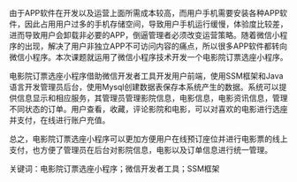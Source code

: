 由于APP软件在开发以及运营上面所需成本较高，而用户手机需要安装各种APP软件，因此占用用户过多的手机存储空间，导致用户手机运行缓慢，体验度比较差，进而导致用户会卸载非必要的APP，倒逼管理者必须改变运营策略。随着微信小程序的出现，解决了用户非独立APP不可访问内容的痛点，所以很多APP软件都转向微信小程序。本次课题就运用了微信小程序技术开发一个电影院订票选座小程序。

电影院订票选座小程序借助微信开发者工具开发用户前端，使用SSM框架和Java语言开发管理员后台，使用Mysql创建数据表保存本系统产生的数据。系统可以提供信息显示和相应服务，其管理员管理影院信息，电影信息，电影资讯信息，管理不同状态的订单。用户查看，收藏，评论影院和电影，可以对喜欢的电影进行选座并支付，在线进行账户充值。

总之，电影院订票选座小程序可以更加方便用户在线预订座位并进行电影票的线上支付，也方便了管理员在后台对影院信息，电影以及订单信息进行统一管理。

关键词：电影院订票选座小程序；微信开发者工具；SSM框架
